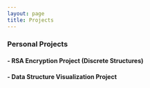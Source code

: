 ```yaml
---
layout: page
title: Projects
---
```


### Personal Projects

#### - RSA Encryption Project (Discrete Structures)
#### - Data Structure Visualization Project


